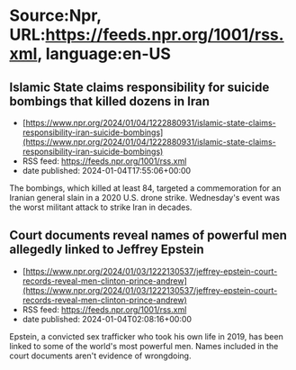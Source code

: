 # Source:Npr, URL:https://feeds.npr.org/1001/rss.xml, language:en-US

## Islamic State claims responsibility for suicide bombings that killed dozens in Iran
 - [https://www.npr.org/2024/01/04/1222880931/islamic-state-claims-responsibility-iran-suicide-bombings](https://www.npr.org/2024/01/04/1222880931/islamic-state-claims-responsibility-iran-suicide-bombings)
 - RSS feed: https://feeds.npr.org/1001/rss.xml
 - date published: 2024-01-04T17:55:06+00:00

The bombings, which killed at least 84, targeted a commemoration for an Iranian general slain in a 2020 U.S. drone strike. Wednesday's event was the worst militant attack to strike Iran in decades.

## Court documents reveal names of powerful men allegedly linked to Jeffrey Epstein
 - [https://www.npr.org/2024/01/03/1222130537/jeffrey-epstein-court-records-reveal-men-clinton-prince-andrew](https://www.npr.org/2024/01/03/1222130537/jeffrey-epstein-court-records-reveal-men-clinton-prince-andrew)
 - RSS feed: https://feeds.npr.org/1001/rss.xml
 - date published: 2024-01-04T02:08:16+00:00

Epstein, a convicted sex trafficker who took his own life in 2019, has been linked to some of the world's most powerful men. Names included in the court documents aren't evidence of wrongdoing.

